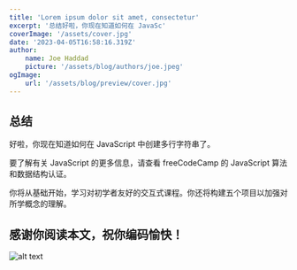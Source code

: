 ```yaml
---
title: 'Lorem ipsum dolor sit amet, consectetur'
excerpt: '总结好啦，你现在知道如何在 JavaSc'
coverImage: '/assets/cover.jpg'
date: '2023-04-05T16:58:16.319Z'
author:
    name: Joe Haddad
    picture: '/assets/blog/authors/joe.jpeg'
ogImage:
    url: '/assets/blog/preview/cover.jpg'
---
```


总结
--------
好啦，你现在知道如何在 JavaScript 中创建多行字符串了。

要了解有关 JavaScript 的更多信息，请查看 freeCodeCamp 的 JavaScript 算法和数据结构认证。

你将从基础开始，学习对初学者友好的交互式课程。你还将构建五个项目以加强对所学概念的理解。

## 感谢你阅读本文，祝你编码愉快！
![alt text](/assets/blog/Lorem-ipsum-dolor-sit-amet,-consectetur/17.png "image Title")
    